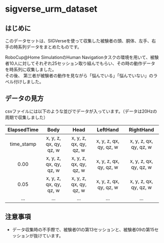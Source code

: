 # sigverse_urm_dataset

## はじめに
このデータセットは、SIGVerseを使って収集した被験者の頭、胴体、左手、右手の時系列データをまとめたものです。  

RoboCup@Home SimulationのHuman Navigationタスクの環境を用いて、被験者10人に対してそれぞれ25セッション取り組んでもらい、その時の動作データを時系列に収集しました。  
その後、 第三者が被験者の動作を見ながら「悩んでいる」「悩んでいない」のラベル付けしました。  


## データの見方
csvファイルには以下のような並びでデータが入っています。（データは20Hzの周期で収集しました）

| ElapsedTime | Body | Head | LeftHand | RightHand |
| :---: | :---: | :---: | :---: | :---: |
| time_stamp  | x, y, z, qx, qy, qz, w | x, y, z, qx, qy, qz, w | x, y, z, qx, qy, qz, w | x, y, z, qx, qy, qz, w | 
| 0.00  | x, y, z, qx, qy, qz, w | x, y, z, qx, qy, qz, w | x, y, z, qx, qy, qz, w | x, y, z, qx, qy, qz, w |
| 0.05  | x, y, z, qx, qy, qz, w | x, y, z, qx, qy, qz, w | x, y, z, qx, qy, qz, w | x, y, z, qx, qy, qz, w |
| ... | ... | ... | ... | ... | 


## 注意事項
- データ収集時の不手際で、被験者01の第13セッションと、被験者09の第15セッションが抜けています。
